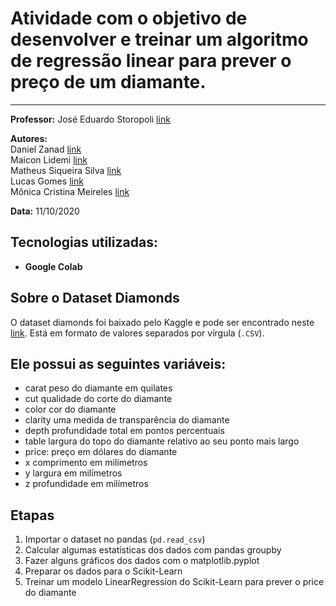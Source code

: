 # Atividade com o objetivo de desenvolver e treinar um algoritmo de regressão linear para prever o preço de um diamante.

---
**Professor:** José Eduardo Storopoli [link](https://github.com/storopoli)<p>
**Autores:** <br> Daniel Zanad [link](https://github.com/DanielZanad)
<br> Maicon Lidemi [link](https://github.com/annderlau)
<br> Matheus Siqueira Silva [link](https://github.com/slvsccp)
<br> Lucas Gomes [link](https://github.com/GFLucas8)
<br> Mônica Cristina Meireles [link](https://github.com/meireles89)
  
 **Data:** 11/10/2020

## Tecnologias utilizadas:
- **Google Colab**

## Sobre o Dataset Diamonds
O dataset diamonds foi baixado pelo Kaggle e pode ser encontrado neste [link](https://www.kaggle.com/shivam2503/diamonds). Está em formato de valores separados por vírgula (`.CSV`).

## Ele possui as seguintes variáveis:

- carat peso do diamante em quilates
- cut qualidade do corte do diamante
- color cor do diamante
- clarity uma medida de transparência do diamante
- depth profundidade total em pontos percentuais
- table largura do topo do diamante relativo ao seu ponto mais largo
- price: preço em dólares do diamante
- x comprimento em milímetros
- y largura em milímetros
- z profundidade em milímetros

## Etapas
1. Importar o dataset no pandas (`pd.read_csv`)
2. Calcular algumas estatísticas dos dados com pandas groupby
3. Fazer alguns gráficos dos dados com o matplotlib.pyplot
4. Preparar os dados para o Scikit-Learn
5. Treinar um modelo LinearRegression do Scikit-Learn para prever o price do diamante
